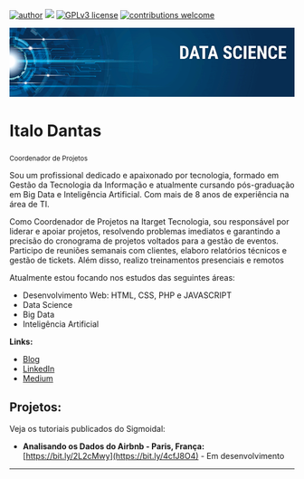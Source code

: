 [![author](https://img.shields.io/badge/author-italodantas-red.svg)](https://www.linkedin.com/in/italocampdantas) [![](https://img.shields.io/badge/python-3.7+-blue.svg)](https://www.python.org/downloads/release/python-365/) [![GPLv3 license](https://img.shields.io/badge/License-GPLv3-blue.svg)](http://perso.crans.org/besson/LICENSE.html) [![contributions welcome](https://img.shields.io/badge/contributions-welcome-brightgreen.svg?style=flat)](https://github.com/carlosfab/data_science/issues)

<p align="center">
  <img src="banner.png" >
</p>

# Italo Dantas
<sub>Coordenador de Projetos</sub>

Sou um profissional dedicado e apaixonado por tecnologia, formado em Gestão da Tecnologia da Informação e atualmente cursando pós-graduação em Big Data e Inteligência Artificial. Com mais de 8 anos de experiência na área de TI.

Como Coordenador de Projetos na Itarget Tecnologia, sou responsável por liderar e apoiar projetos, resolvendo problemas imediatos e garantindo a precisão do cronograma de projetos voltados para a gestão de eventos. Participo de reuniões semanais com clientes, elaboro relatórios técnicos e gestão de tickets. Além disso, realizo treinamentos presenciais e remotos

Atualmente estou focando nos estudos das seguintes áreas:
- Desenvolvimento Web: HTML, CSS, PHP e JAVASCRIPT
- Data Science
- Big Data
- Inteligência Artificial 


**Links:**
* [Blog](https://sigmoidal.ai)
* [LinkedIn](https://www.linkedin.com/in/italocampdantas)
* [Medium](https://www.medium.com)


## Projetos:
Veja os tutoriais publicados do Sigmoidal:

* **Analisando os Dados do Airbnb - Paris, França:** [https://bit.ly/2L2cMwy](https://bit.ly/4cfJ8O4) - Em desenvolvimento


---



